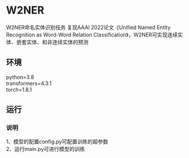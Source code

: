 # W2NER
W2NER命名实体识别任务
复现AAAI 2022论文《Unified Named Entity Recognition as Word-Word Relation Classification》，W2NER可实现连续实体、嵌套实体、和非连续实体的预测  

## 环境
python=3.8  
transformers=4.3.1  
torch=1.8.1  

## 运行  
### 说明  
1、模型的配置config.py可配置训练的超参数  
2、运行main.py可进行模型的训练  